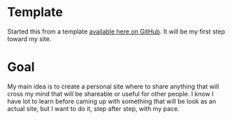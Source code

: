 # Template
Started this from a template [available here on GitHub](https://github.com/skills/github-pages). It will be my first step toward my site.

# Goal
My main idea is to create a personal site where to share anything that will cross my mind that will be shareable or useful for other people.
I know I have lot to learn before caming up with something that will be look as an actual site, but I want to do it, step after step, with my pace.
